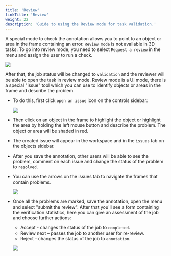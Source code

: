 ```yaml
---
title: 'Review'
linkTitle: 'Review'
weight: 22
description: 'Guide to using the Review mode for task validation.'
---
```


A special mode to check the annotation allows you to point to an object or area in the frame containing an error.
`Review mode` is not available in 3D tasks.
To go into review mode, you need to select `Request a review` in the menu and assign the user to run a check.

![](/images/image194.jpg)

After that, the job status will be changed to `validation`
and the reviewer will be able to open the task in review mode.
Review mode is a UI mode, there is a special "issue" tool which you can use to identify objects
or areas in the frame and describe the problem.

- To do this, first click `open an issue` icon on the controls sidebar:

  ![](/images/image195.jpg)

- Then click on an object in the frame to highlight the object or highlight the area by holding the left mouse button
  and describe the problem. The object or area will be shaded in red.
- The created issue will appear in the workspace and in the `issues` tab on the objects sidebar.
- After you save the annotation, other users will be able to see the problem, comment on each issue
  and change the status of the problem to `resolved`.
- You can use the arrows on the issues tab to navigate the frames that contain problems.

  ![](/images/image196_detrac.jpg)

- Once all the problems are marked, save the annotation, open the menu and select "submit the review".
  After that you'll see a form containing the verification statistics,
  here you can give an assessment of the job and choose further actions:

  - Accept - changes the status of the job to `completed`.
  - Review next – passes the job to another user for re-review.
  - Reject - changes the status of the job to `annotation`.

  ![](/images/image197.jpg)
